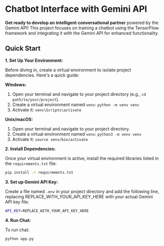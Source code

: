 #  Chatbot Interface with Gemini API

**Get ready to develop an intelligent conversational partner** powered by the Gemini API! This project focuses on training a chatbot using the TensorFlow framework and integrating it with the Gemini API for enhanced functionality.

##  Quick Start

**1. Set Up Your Environment:**

Before diving in, create a virtual environment to isolate project dependencies. Here's a quick guide:

**Windows:**

1. Open your terminal and navigate to your project directory (e.g., `cd path/to/your/project`).
2. Create a virtual environment named `venv`: `python -m venv venv`
3. Activate it: `venv\Scripts\activate`

**Unix/macOS:**

1. Open your terminal and navigate to your project directory.
2. Create a virtual environment named `venv`: `python3 -m venv venv`
3. Activate it: `source venv/bin/activate`

**2. Install Dependencies:**

Once your virtual environment is active, install the required libraries listed in the `requirements.txt` file:

```bash
pip install -r requirements.txt
```
**3. Set up Gemini API Key:**

Create a file named `.env` in your project directory and add the following line, replacing REPLACE_WITH_YOUR_API_KEY_HERE with your actual Gemini API key  file:

```bash
API_KEY=REPLACE_WITH_YOUR_API_KEY_HERE

```

**4. Run Chat:**

To run chat:

```bash
python app.py

